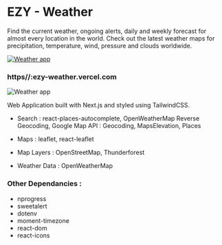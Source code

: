 # EZY - Weather

Find the current weather, ongoing alerts, daily and weekly forecast for almost
every location in the world. Check out the latest weather maps for
precipitation, temperature, wind, pressure and clouds worldwide.


<a href="https//:ezy-weather.vercel.com"><img src="https://res.cloudinary.com/dokbrxcp2/image/upload/v1647001237/images/ezy_copie_lutunx.png" alt="Weather app"/></a>

### https//:ezy-weather.vercel.com

<img src="https://res.cloudinary.com/dokbrxcp2/image/upload/v1647005684/images/weather_copie_cc4ijh.png" alt="Weather app"/>


Web Application built with Next.js and styled using TailwindCSS.

- Search : react-places-autocomplete, OpenWeatherMap Reverse Geocoding, Google
  Map API : Geocoding, MapsElevation, Places

- Maps : leaflet, react-leaflet
- Map Layers : OpenStreetMap, Thunderforest

- Weather Data : OpenWeatherMap

### Other Dependancies :

- nprogress
- sweetalert
- dotenv
- moment-timezone
- react-dom
- react-icons
